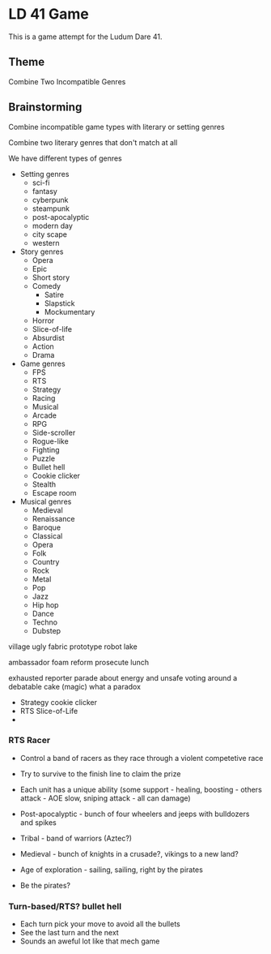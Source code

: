 LD 41 Game
==========

This is a game attempt for the Ludum Dare 41.

Theme
-----

Combine Two Incompatible Genres

Brainstorming
-------------

Combine incompatible game types with literary or setting genres

Combine two literary genres that don't match at all

We have different types of genres

- Setting genres
	* sci-fi
	* fantasy
	* cyberpunk
	* steampunk
	* post-apocalyptic
	* modern day
	* city scape
	* western
- Story genres
	* Opera
	* Epic
	* Short story
	* Comedy
		- Satire
		- Slapstick
		- Mockumentary
	* Horror
	* Slice-of-life
	* Absurdist
	* Action
	* Drama
- Game genres
	* FPS
	* RTS
	* Strategy
	* Racing
	* Musical
	* Arcade
	* RPG
	* Side-scroller
	* Rogue-like
	* Fighting
	* Puzzle
	* Bullet hell
	* Cookie clicker
	* Stealth
	* Escape room
- Musical genres
	* Medieval
	* Renaissance
	* Baroque
	* Classical
	* Opera
	* Folk
	* Country
	* Rock
	* Metal
	* Pop
	* Jazz
	* Hip hop
	* Dance
	* Techno
	* Dubstep

village ugly fabric prototype robot lake

ambassador foam reform prosecute lunch

exhausted reporter parade about energy and unsafe voting around a debatable cake (magic) what a paradox

* Strategy cookie clicker
* RTS Slice-of-Life
* 

### RTS Racer
- Control a band of racers as they race through a violent competetive race
- Try to survive to the finish line to claim the prize
- Each unit has a unique ability (some support - healing, boosting - others attack - AOE slow, sniping attack - all can damage)

- Post-apocalyptic - bunch of four wheelers and jeeps with bulldozers and spikes
- Tribal - band of warriors (Aztec?)
- Medieval - bunch of knights in a crusade?, vikings to a new land?
- Age of exploration - sailing, sailing, right by the pirates
- Be the pirates?

### Turn-based/RTS? bullet hell
- Each turn pick your move to avoid all the bullets
- See the last turn and the next
- Sounds an aweful lot like that mech game